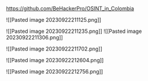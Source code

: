 https://github.com/BeHackerPro/OSINT_in_Colombia

![[Pasted image 20230922211125.png]]

![[Pasted image 20230922211235.png]]
![[Pasted image 20230922211306.png]]


![[Pasted image 20230922211702.png]]

![[Pasted image 20230922212604.png]]

![[Pasted image 20230922212756.png]]

